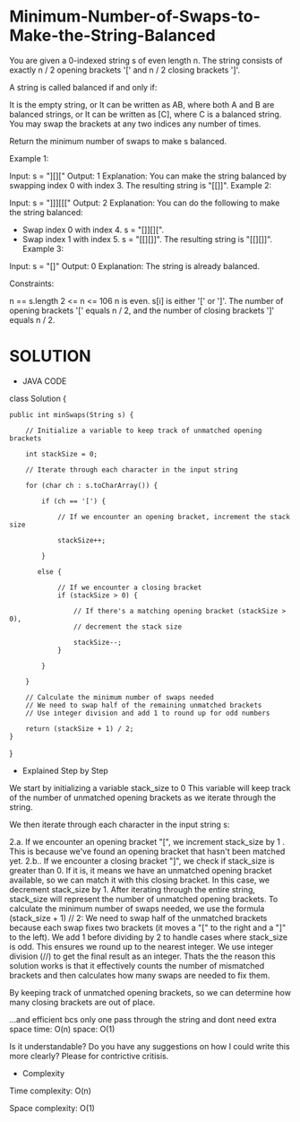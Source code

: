 # Minimum-Number-of-Swaps-to-Make-the-String-Balanced

You are given a 0-indexed string s of even length n. The string consists of exactly n / 2 opening brackets '[' and n / 2 closing brackets ']'.

A string is called balanced if and only if:

It is the empty string, or
It can be written as AB, where both A and B are balanced strings, or
It can be written as [C], where C is a balanced string.
You may swap the brackets at any two indices any number of times.

Return the minimum number of swaps to make s balanced.

 

Example 1:

Input: s = "][]["
Output: 1
Explanation: You can make the string balanced by swapping index 0 with index 3.
The resulting string is "[[]]".
Example 2:

Input: s = "]]][[["
Output: 2
Explanation: You can do the following to make the string balanced:
- Swap index 0 with index 4. s = "[]][][".
- Swap index 1 with index 5. s = "[[][]]".
The resulting string is "[[][]]".
Example 3:

Input: s = "[]"
Output: 0
Explanation: The string is already balanced.
 

Constraints:

n == s.length
2 <= n <= 106
n is even.
s[i] is either '[' or ']'.
The number of opening brackets '[' equals n / 2, and the number of closing brackets ']' equals n / 2.


# SOLUTION

* JAVA CODE
  
class Solution {

    public int minSwaps(String s) {
  
        // Initialize a variable to keep track of unmatched opening brackets
  
        int stackSize = 0;

        // Iterate through each character in the input string
  
        for (char ch : s.toCharArray()) {
  
            if (ch == '[') {
  
                // If we encounter an opening bracket, increment the stack size
  
                stackSize++;
  
            }
  
           else {
  
                // If we encounter a closing bracket
                if (stackSize > 0) {
  
                    // If there's a matching opening bracket (stackSize > 0),
                    // decrement the stack size
  
                    stackSize--;
                }
                
            }
  
        }

        // Calculate the minimum number of swaps needed
        // We need to swap half of the remaining unmatched brackets
        // Use integer division and add 1 to round up for odd numbers
  
        return (stackSize + 1) / 2;
    }
  
}

* Explained Step by Step
  
We start by initializing a variable stack_size to 0
This variable will keep track of the number of unmatched opening brackets as we iterate through the string.

We then iterate through each character in the input string s:

2.a. If we encounter an opening bracket "[", we increment stack_size by 1 . This is because we've found an opening bracket that hasn't been matched yet.
2.b.. If we encounter a closing bracket "]", we check if stack_size is greater than 0. If it is, it means we have an unmatched opening bracket available, so we can match it with this closing bracket. In this case, we decrement stack_size by 1.
After iterating through the entire string, stack_size will represent the number of unmatched opening brackets.
To calculate the minimum number of swaps needed, we use the formula (stack_size + 1) // 2:
We need to swap half of the unmatched brackets because each swap fixes two brackets (it moves a "[" to the right and a "]" to the left).
We add 1 before dividing by 2 to handle cases where stack_size is odd. This ensures we round up to the nearest integer.
We use integer division (//) to get the final result as an integer.
Thats the the reason this solution works is that it effectively counts the number of mismatched brackets and then calculates how many swaps are needed to fix them.

By keeping track of unmatched opening brackets, so we can determine how many closing brackets are out of place.

...and efficient bcs only one pass through the string and dont need extra space
time: O(n) space: O(1)

Is it understandable? Do you have any suggestions on how I could write this more clearly? Please for contrictive critisis.

* Complexity

Time complexity: O(n)

Space complexity: O(1)
